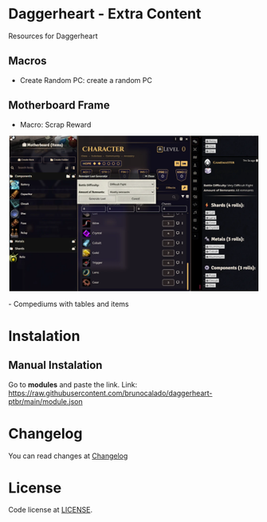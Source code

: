 # Daggerheart - Extra Content
Resources for Daggerheart

## Macros
- Create Random PC: create a random PC

## Motherboard Frame
- Macro: Scrap Reward  
<p align="center">
  <img width="500" src="docs/macro-motherboard1.webp">
</p>
- Compediums with tables and items 

# Instalation

## Manual Instalation
Go to **modules** and paste the link. 
Link: https://raw.githubusercontent.com/brunocalado/daggerheart-ptbr/main/module.json

# Changelog
You can read changes at [Changelog](CHANGELOG.md)

# License
Code license at [LICENSE](LICENSE).